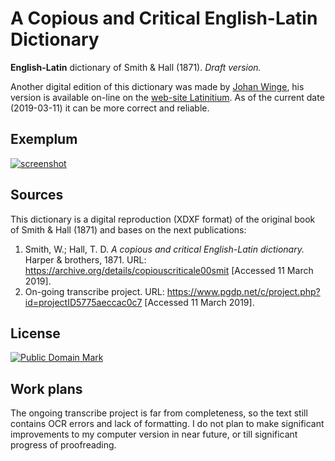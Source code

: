# A Copious and Critical English-Latin Dictionary

**English-Latin** dictionary of Smith & Hall (1871). _Draft version._

Another digital edition of this dictionary was made by [Johan Winge](https://github.com/Alatius), his version is available on-line on the [web-site Latinitium][1]. As of the current date (2019-03-11) it can be more correct and reliable.


## Exemplum

[![screenshot](https://user-images.githubusercontent.com/13879891/54139965-b445b980-4433-11e9-85a7-b543f46bc2b1.png)](https://user-images.githubusercontent.com/13879891/54139972-b60f7d00-4433-11e9-9ca9-3bfb99f447e2.png)


## Sources

This dictionary is a digital reproduction (XDXF format) of the original book of 
Smith & Hall (1871) and bases on the next publications:

1. Smith, W.; Hall, T. D. _A copious and critical English-Latin dictionary._ Harper & brothers, 1871. URL: <https://archive.org/details/copiouscriticale00smit> \[Accessed 11 March 2019\].
1. On-going transcribe project. URL: <https://www.pgdp.net/c/project.php?id=projectID5775aeccac0c7> \[Accessed 11 March 2019\].


## License

<a rel="license" href="http://creativecommons.org/publicdomain/mark/1.0/">
<img src="https://licensebuttons.net/p/mark/1.0/88x31.png"
     style="border-style: none;" alt="Public Domain Mark" />
</a>


## Work plans

The ongoing transcribe project is far from completeness, so the text still contains OCR errors and lack of formatting. I do not plan to make significant improvements to my computer version in near future, or till significant progress of proofreading.

[1]: https://www.latinitium.com/smithhall
